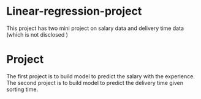 # Linear-regression-project
This project has two mini project on salary data and delivery time data (which is not disclosed )


# Project 
The first project is to build model to predict the salary with the experience.
The second project is to build model to predict the delivery time given sorting time.

